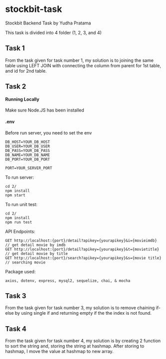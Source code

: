 # stockbit-task
Stockbit Backend Task by Yudha Pratama

This task is divided into 4 folder (1, 2, 3, and 4)

## Task 1
From the task given for task number 1, my solution is to joining the same table using LEFT JOIN with connecting the column from parent for 1st table, and id for 2nd table.

## Task 2
#### Running Locally
Make sure Node.JS has been installed
#### .env
Before run server, you need to set the env
```
DB_HOST=YOUR_DB_HOST
DB_USER=YOUR_DB_USER
DB_PASS=YOUR_DB_PASS
DB_NAME=YOUR_DB_NAME
DB_PORT=YOUR_DB_PORT

PORT=YOUR_SERVER_PORT
```

To run server:
```
cd 2/
npm install
npm start
```

To run unit test:
```
cd 2/
npm install
npm run test
```

API Endpoints:
```
GET http://localhost:{port}/detail?apikey={yourapikey}&i={movieimdb} // get detail movie by imdb
GET http://localhost:{port}/detail?apikey={yourapikey}&t={movietitle} // get detail movie by title
GET http://localhost:{port}/search?apikey={yourapikey}&s={movie title} // searching movie
```

Package used:
```
axios, dotenv, express, mysql2, sequelize, chai, & mocha
```

## Task 3
From the task given for task number 3, my solution is to remove chaining if-else by using single if and returning empty if the the index is not found.

## Task 4
From the task given for task number 4, my solution is by creating 2 function to sort the string and, storing the string at hashmap. After storing to hashmap, I move the value at hashmap to new array.



